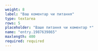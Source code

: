```yaml
---
weight: 8
label: "Ваш коментар чи питання"
type: textarea
rows: 5
placeholder: "Ваше питання чи коментар *"
name: "entry.1987639865"
maxlength: 400
required: required
---
```


